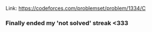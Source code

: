 Link: https://codeforces.com/problemset/problem/1334/C
### Finally ended my 'not solved' streak <333
